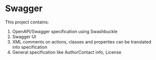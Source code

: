 # Swagger

This project contains:

1. OpenAPI/Swagger specification using Swashbuckle
2. Swagger UI 
3. XML comments on actions, classes and properties can be translated into specification
4. General specification like AuthorContact info, License
